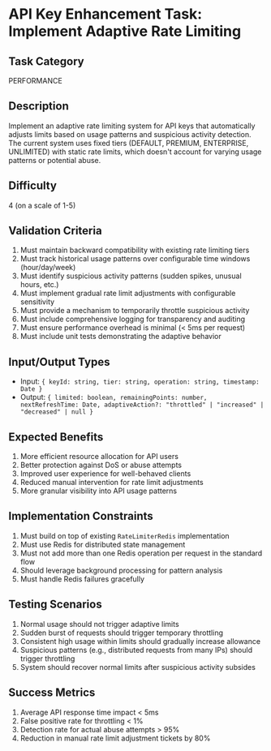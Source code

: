 # API Key Enhancement Task: Implement Adaptive Rate Limiting

## Task Category
PERFORMANCE

## Description
Implement an adaptive rate limiting system for API keys that automatically adjusts limits based on usage patterns and suspicious activity detection. The current system uses fixed tiers (DEFAULT, PREMIUM, ENTERPRISE, UNLIMITED) with static rate limits, which doesn't account for varying usage patterns or potential abuse.

## Difficulty
4 (on a scale of 1-5)

## Validation Criteria
1. Must maintain backward compatibility with existing rate limiting tiers
2. Must track historical usage patterns over configurable time windows (hour/day/week)
3. Must identify suspicious activity patterns (sudden spikes, unusual hours, etc.)
4. Must implement gradual rate limit adjustments with configurable sensitivity
5. Must provide a mechanism to temporarily throttle suspicious activity
6. Must include comprehensive logging for transparency and auditing
7. Must ensure performance overhead is minimal (< 5ms per request)
8. Must include unit tests demonstrating the adaptive behavior

## Input/Output Types
- Input: `{ keyId: string, tier: string, operation: string, timestamp: Date }`
- Output: `{ limited: boolean, remainingPoints: number, nextRefreshTime: Date, adaptiveAction?: "throttled" | "increased" | "decreased" | null }`

## Expected Benefits
1. More efficient resource allocation for API users
2. Better protection against DoS or abuse attempts
3. Improved user experience for well-behaved clients
4. Reduced manual intervention for rate limit adjustments
5. More granular visibility into API usage patterns

## Implementation Constraints
1. Must build on top of existing `RateLimiterRedis` implementation
2. Must use Redis for distributed state management
3. Must not add more than one Redis operation per request in the standard flow
4. Should leverage background processing for pattern analysis
5. Must handle Redis failures gracefully

## Testing Scenarios
1. Normal usage should not trigger adaptive limits
2. Sudden burst of requests should trigger temporary throttling
3. Consistent high usage within limits should gradually increase allowance
4. Suspicious patterns (e.g., distributed requests from many IPs) should trigger throttling
5. System should recover normal limits after suspicious activity subsides

## Success Metrics
1. Average API response time impact < 5ms
2. False positive rate for throttling < 1%
3. Detection rate for actual abuse attempts > 95%
4. Reduction in manual rate limit adjustment tickets by 80%